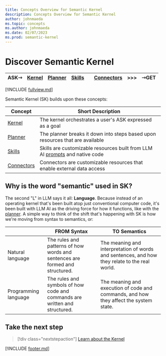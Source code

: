 ```yaml
---
title: Concepts Overview for Semantic Kernel
description: Concepts Overview for Semantic Kernel
author: johnmaeda
ms.topic: concepts
ms.author: johnmaeda
ms.date: 02/07/2023
ms.prod: semantic-kernel
---
```


# Discover Semantic Kernel

| ASK⇾ | [Kernel](kernel) | [Planner](planner) | [Skills](skills)| |[Connectors](Connectors) | >>>|  ⇾GET | 
|---|---|---|---|---|---|---|---|

[!INCLUDE [fullview.md](../includes/fullview.md)]

Semantic Kernel (SK) builds upon these concepts:

| Concept | Short Description |
|---|---|
| [Kernel](kernel) | The kernel orchestrates a user's ASK expressed as a goal |
| [Planner](planner)| The planner breaks it down into steps based upon resources that are available |
| [Skills](skills)| Skills are customizable resources built from LLM AI [prompts](../concepts-ai/prompts) and native code |
| [Connectors](Connectors)| Connectors are customizable resources that enable external data access |

## Why is the word "semantic" used in SK?

The second "L" in LLM says it all: **Language**. Because instead of an operating kernel that's been built atop just conventional computer code, it's been built with LLM AI as the driving force for how it functions, like with the [planner](planner). A simple way to think of the shift that's happening with SK is how we're moving from syntax to semantics, or:

| |  FROM Syntax | TO Semantics |
|------------------|------------------|----------------------|
|Natural language  | The rules and patterns of how words and sentences are formed and structured. | The meaning and interpretation of words and sentences, and how they relate to the real world. |
| Programming language | The rules and symbols of how code and commands are written and structured. | The meaning and execution of code and commands, and how they affect the system state. |

## Take the next step

> [!div class="nextstepaction"]
> [Learn about the Kernel](kernel)

[!INCLUDE [footer.md](../includes/footer.md)]
